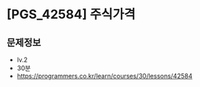 # [PGS_42584] 주식가격

## 문제정보
- lv.2
- 30분
- https://programmers.co.kr/learn/courses/30/lessons/42584
